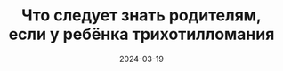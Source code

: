 ---
title: "Что следует знать родителям, если у ребёнка трихотилломания"
description: Как помочь ребенку с трихотилломанией? В этой категории размещены статьи о том, что следует знать и что делать в случае если трихотилломания у ребёнка.
layout: category
category_name: "Родителям"
date: 2024-03-19
permalink: "/categories/parents.html"
image:
    url: "/assets/img/caleb-woods-VZILDYoqn_U-unsplash.jpg"
---